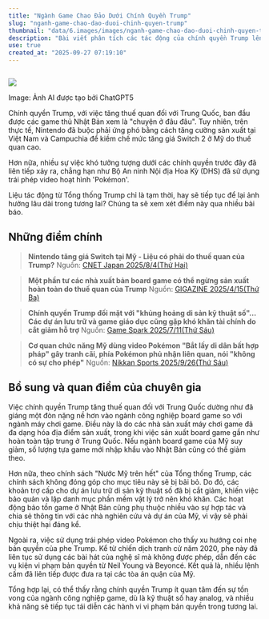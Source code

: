 ```yaml
---
title: "Ngành Game Chao Đảo Dưới Chính Quyền Trump"
slug: "nganh-game-chao-dao-duoi-chinh-quyen-trump"
thumbnail: "data/6.images/images/nganh-game-chao-dao-duoi-chinh-quyen-trump.webp"
description: "Bài viết phân tích các tác động của chính quyền Trump lên ngành công nghiệp game, từ việc Nintendo phải tăng giá Switch và chuyển đổi sản xuất, đến việc sử dụng trái phép video Pokémon và ảnh hưởng tới ngành game board."
use: true
created_at: "2025-09-27 07:19:10"
---
```


![]()

![](/images/title-1758886083593.webp)

Image: Ảnh AI được tạo bởi ChatGPT5

Chính quyền Trump, với việc tăng thuế quan đối với Trung Quốc, ban đầu được các game thủ Nhật Bản xem là "chuyện ở đâu đâu". Tuy nhiên, trên thực tế, Nintendo đã buộc phải ứng phó bằng cách tăng cường sản xuất tại Việt Nam và Campuchia để kiềm chế mức tăng giá Switch 2 ở Mỹ do thuế quan cao.

Hơn nữa, nhiều sự việc khó tưởng tượng dưới các chính quyền trước đây đã liên tiếp xảy ra, chẳng hạn như Bộ An ninh Nội địa Hoa Kỳ (DHS) đã sử dụng trái phép video hoạt hình 'Pokémon'.

Liệu tác động từ Tổng thống Trump chỉ là tạm thời, hay sẽ tiếp tục để lại ảnh hưởng lâu dài trong tương lai? Chúng ta sẽ xem xét điểm này qua nhiều bài báo.

## Những điểm chính

> **Nintendo tăng giá Switch tại Mỹ - Liệu có phải do thuế quan của Trump?**
Nguồn: [CNET Japan 2025/8/4(Thứ Hai)](https://japan.cnet.com/article/35236296/)

> **Một phần tư các nhà xuất bản board game có thể ngừng sản xuất hoàn toàn do thuế quan của Trump**
Nguồn: [GIGAZINE 2025/4/15(Thứ Ba)](https://gigazine.net/news/20250415-trump-tariffs-25-fewer-board-game-publishers/)

> **Chính quyền Trump đối mặt với "khủng hoảng di sản kỹ thuật số"… Các dự án lưu trữ và game giáo dục cũng gặp khó khăn tài chính do cắt giảm hỗ trợ**
Nguồn: [Game Spark 2025/7/11(Thứ Sáu)](https://news.yahoo.co.jp/articles/a27a53b15e5c25563fe610b3e350a84ce97cbb95)

> **Cơ quan chức năng Mỹ dùng video Pokémon "Bắt lấy di dân bất hợp pháp" gây tranh cãi, phía Pokémon phủ nhận liên quan, nói "không có sự cho phép"**
Nguồn: [Nikkan Sports 2025/9/26(Thứ Sáu)](https://news.yahoo.co.jp/articles/19473bbc13ebd94e16461f322fe928d1e4f3068d)

## Bổ sung và quan điểm của chuyên gia

Việc chính quyền Trump tăng thuế quan đối với Trung Quốc dường như đã giáng một đòn nặng nề hơn vào ngành công nghiệp board game so với ngành máy chơi game. Điều này là do các nhà sản xuất máy chơi game đã đa dạng hóa địa điểm sản xuất, trong khi việc sản xuất board game gần như hoàn toàn tập trung ở Trung Quốc. Nếu ngành board game của Mỹ suy giảm, số lượng tựa game mới nhập khẩu vào Nhật Bản cũng có thể giảm theo.

Hơn nữa, theo chính sách "Nước Mỹ trên hết" của Tổng thống Trump, các chính sách không đóng góp cho mục tiêu này sẽ bị bãi bỏ. Do đó, các khoản trợ cấp cho dự án lưu trữ di sản kỹ thuật số đã bị cắt giảm, khiến việc bảo quản và lập danh mục phần mềm vật lý trở nên khó khăn. Các hoạt động bảo tồn game ở Nhật Bản cũng phụ thuộc nhiều vào sự hợp tác và chia sẻ thông tin với các nhà nghiên cứu và dự án của Mỹ, vì vậy sẽ phải chịu thiệt hại đáng kể.

Ngoài ra, việc sử dụng trái phép video Pokémon cho thấy xu hướng coi nhẹ bản quyền của phe Trump. Kể từ chiến dịch tranh cử năm 2020, phe này đã liên tục sử dụng các bài hát của nghệ sĩ mà không được phép, dẫn đến các vụ kiện vi phạm bản quyền từ Neil Young và Beyoncé. Kết quả là, nhiều lệnh cấm đã liên tiếp được đưa ra tại các tòa án quận của Mỹ.

Tổng hợp lại, có thể thấy rằng chính quyền Trump ít quan tâm đến sự tồn vong của ngành công nghiệp game, dù là kỹ thuật số hay analog, và nhiều khả năng sẽ tiếp tục tái diễn các hành vi vi phạm bản quyền trong tương lai.